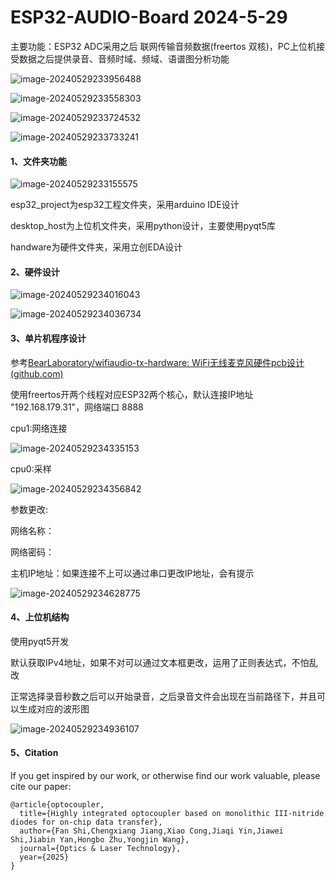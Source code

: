 # ESP32-AUDIO-Board  2024-5-29

主要功能：ESP32 ADC采用之后 联网传输音频数据(freertos 双核)，PC上位机接受数据之后提供录音、音频时域、频域、语谱图分析功能

![image-20240529233956488](READMEmarkdown-img/README.assets/image-20240529233956488.png)

![image-20240529233558303](READMEmarkdown-img/README.assets/image-20240529233558303.png)

![image-20240529233724532](READMEmarkdown-img/README.assets/image-20240529233724532.png)

![image-20240529233733241](READMEmarkdown-img/README.assets/image-20240529233733241.png)

#### 1、文件夹功能

![image-20240529233155575](READMEmarkdown-img/README.assets/image-20240529233155575.png)

esp32_project为esp32工程文件夹，采用arduino IDE设计

desktop_host为上位机文件夹，采用python设计，主要使用pyqt5库

handware为硬件文件夹，采用立创EDA设计

#### 2、硬件设计

![image-20240529234016043](READMEmarkdown-img/README.assets/image-20240529234016043.png)



![image-20240529234036734](READMEmarkdown-img/README.assets/image-20240529234036734.png)

#### 3、单片机程序设计

参考[BearLaboratory/wifiaudio-tx-hardware: WiFi无线麦克风硬件pcb设计 (github.com)](https://github.com/BearLaboratory/wifiaudio-tx-hardware)

使用freertos开两个线程对应ESP32两个核心，默认连接IP地址 "192.168.179.31"，网络端口 8888

cpu1:网络连接

![image-20240529234335153](READMEmarkdown-img/README.assets/image-20240529234335153.png)

cpu0:采样

![image-20240529234356842](READMEmarkdown-img/README.assets/image-20240529234356842.png)

参数更改:

网络名称：

网络密码：

主机IP地址：如果连接不上可以通过串口更改IP地址，会有提示

![image-20240529234628775](READMEmarkdown-img/README.assets/image-20240529234628775.png)

#### 4、上位机结构

使用pyqt5开发

默认获取IPv4地址，如果不对可以通过文本框更改，运用了正则表达式，不怕乱改

正常选择录音秒数之后可以开始录音，之后录音文件会出现在当前路径下，并且可以生成对应的波形图

![image-20240529234936107](READMEmarkdown-img/README.assets/image-20240529234936107.png)

#### 5、Citation
If you get inspired by our work, or otherwise find our work valuable, please cite our paper:

```23
@article{optocoupler,
  title={Highly integrated optocoupler based on monolithic III-nitride diodes for on-chip data transfer},
  author={Fan Shi,Chengxiang Jiang,Xiao Cong,Jiaqi Yin,Jiawei Shi,Jiabin Yan,Hongbo Zhu,Yongjin Wang},
  journal={Optics & Laser Technology},
  year={2025}
}
```
